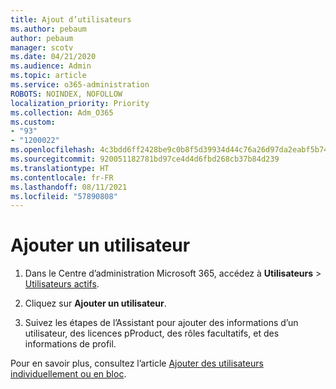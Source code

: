 ```yaml
---
title: Ajout d’utilisateurs
ms.author: pebaum
author: pebaum
manager: scotv
ms.date: 04/21/2020
ms.audience: Admin
ms.topic: article
ms.service: o365-administration
ROBOTS: NOINDEX, NOFOLLOW
localization_priority: Priority
ms.collection: Adm_O365
ms.custom:
- "93"
- "1200022"
ms.openlocfilehash: 4c3bdd6ff2428be9c0b8f5d39934d44c76a26d97da2eabf5b74bc528a6db5b1c
ms.sourcegitcommit: 920051182781bd97ce4d4d6fbd268cb37b84d239
ms.translationtype: HT
ms.contentlocale: fr-FR
ms.lasthandoff: 08/11/2021
ms.locfileid: "57890808"
---
```

# <a name="add-a-user"></a>Ajouter un utilisateur

1. Dans le Centre d’administration Microsoft 365, accédez à **Utilisateurs** > [Utilisateurs actifs](https://admin.microsoft.com/Adminportal/Home?source=applauncher#/users).

2. Cliquez sur **Ajouter un utilisateur**.

3. Suivez les étapes de l’Assistant pour ajouter des informations d’un utilisateur, des licences pProduct, des rôles facultatifs, et des informations de profil.

Pour en savoir plus, consultez l’article [Ajouter des utilisateurs individuellement ou en bloc](https://docs.microsoft.com/microsoft-365/admin/add-users/add-users).